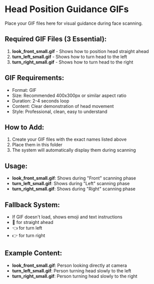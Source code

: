 # Head Position Guidance GIFs

Place your GIF files here for visual guidance during face scanning.

## Required GIF Files (3 Essential):

1. **look_front_small.gif** - Shows how to position head straight ahead
2. **turn_left_small.gif** - Shows how to turn head to the left
3. **turn_right_small.gif** - Shows how to turn head to the right

## GIF Requirements:
- Format: GIF
- Size: Recommended 400x300px or similar aspect ratio
- Duration: 2-4 seconds loop
- Content: Clear demonstration of head movement
- Style: Professional, clean, easy to understand

## How to Add:
1. Create your GIF files with the exact names listed above
2. Place them in this folder
3. The system will automatically display them during scanning

## Usage:
- **look_front_small.gif**: Shows during "Front" scanning phase
- **turn_left_small.gif**: Shows during "Left" scanning phase  
- **turn_right_small.gif**: Shows during "Right" scanning phase

## Fallback System:
- If GIF doesn't load, shows emoji and text instructions
- 👤 for straight ahead
- 👈 for turn left
- 👉 for turn right

## Example Content:
- **look_front_small.gif**: Person looking directly at camera
- **turn_left_small.gif**: Person turning head slowly to the left
- **turn_right_small.gif**: Person turning head slowly to the right 